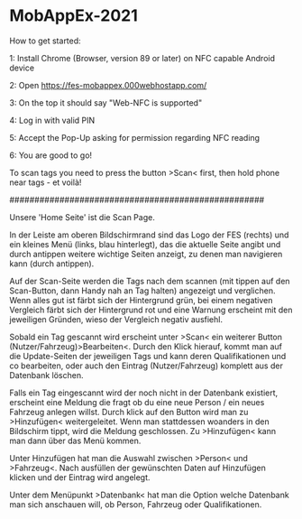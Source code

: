 # MobAppEx-2021
 
How to get started:

1: Install Chrome (Browser, version 89 or later) on NFC capable Android device

2: Open https://fes-mobappex.000webhostapp.com/

3: On the top it should say "Web-NFC is supported"

4: Log in with valid PIN

5: Accept the Pop-Up asking for permission regarding NFC reading

6: You are good to go!

To scan tags you need to press the button >Scan< first, then hold phone near tags - et voilà!

###################################################

Unsere 'Home Seite' ist die Scan Page. 

In der Leiste am oberen Bildschirmrand sind das Logo der FES (rechts) und ein kleines Menü (links, blau hinterlegt), das die aktuelle Seite angibt und durch antippen weitere wichtige Seiten anzeigt, zu denen man navigieren kann (durch antippen).

Auf der Scan-Seite werden die Tags nach dem scannen (mit tippen auf den Scan-Button, dann Handy nah an Tag halten) angezeigt und verglichen.
Wenn alles gut ist färbt sich der Hintergrund grün, bei einem negativen Vergleich färbt sich der Hintergrund rot und eine Warnung erscheint mit den jeweiligen Gründen, wieso der Vergleich negativ ausfiehl.

Sobald ein Tag gescannt wird erscheint unter >Scan< ein weiterer Button  (Nutzer/Fahrzeug)>Bearbeiten<. 
Durch den Klick hierauf, kommt man auf die Update-Seiten der jeweiligen Tags und kann deren Qualifikationen und co bearbeiten, oder auch den Eintrag (Nutzer/Fahrzeug) komplett aus der Datenbank löschen.

Falls ein Tag eingescannt wird der noch nicht in der Datenbank existiert, erscheint eine Meldung die fragt ob du eine neue Person / ein neues Fahrzeug anlegen willst.
Durch klick auf den Button wird man zu >Hinzufügen< weitergeleitet. Wenn man stattdessen woanders in den Bildschirm tippt, wird die Meldung geschlossen. Zu >Hinzufügen< kann man dann über das Menü kommen.

Unter Hinzufügen hat man die Auswahl zwischen >Person< und >Fahrzeug<. Nach ausfüllen der gewünschten Daten auf Hinzufügen klicken und der Eintrag wird angelegt.

Unter dem Menüpunkt >Datenbank< hat man die Option welche Datenbank man sich anschauen will, ob Person, Fahrzeug oder Qualifikationen.

